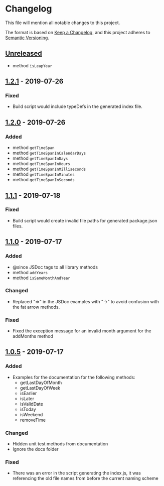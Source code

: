# Changelog
This file will mention all notable changes to this project.

The format is based on [Keep a Changelog](https://keepachangelog.com/en/1.0.0/),
and this project adheres to [Semantic Versioning](https://semver.org/spec/v2.0.0.html).

## [Unreleased]
- method `isLeapYear`

## [1.2.1] - 2019-07-26
### Fixed
- Build script would include typeDefs in the generated index file.

## [1.2.0] - 2019-07-26
### Added
- method `getTimeSpan`
- method `getTimeSpanInCalendarDays`
- method `getTimeSpanInDays`
- method `getTimeSpanInHours`
- method `getTimeSpanInMilliseconds`
- method `getTimeSpanInMinutes`
- method `getTimeSpanInSeconds`

## [1.1.1] - 2019-07-18
### Fixed
- Build script would create invalid file paths for generated package.json files.

## [1.1.0] - 2019-07-17
### Added
- @since JSDoc tags to all library methods
- method `addYears`
- method `isSameMonthAndYear`

### Changed
- Replaced "=>" in the JSDoc examples with "->" to avoid confusion with the fat arrow methods.

### Fixed
- Fixed the exception message for an invalid month argument for the addMonths method

## [1.0.5] - 2019-07-17

### Added
- Examples for the documentation for the following methods:
    - getLastDayOfMonth
    - getLastDayOfWeek
    - isEarlier
    - isLater
    - isValidDate
    - isToday
    - isWeekend
    - removeTime

### Changed
- Hidden unit test methods from documentation
- Ignore the docs folder

### Fixed
- There was an error in the script generating the index.js, it was referencing the old file names from before the current naming scheme

[Unreleased]: https://github.com/olivierlacan/keep-a-changelog/compare/v1.2.1...HEAD
[1.2.1]: https://github.com/tbusser/js-date-helper/compare/v1.2.0...v1.2.1
[1.2.0]: https://github.com/tbusser/js-date-helper/compare/v1.1.1...v1.2.0
[1.1.1]: https://github.com/tbusser/js-date-helper/compare/v1.1.0...v1.1.1
[1.1.0]: https://github.com/tbusser/js-date-helper/compare/v1.0.5...v1.1.0
[1.0.5]: https://github.com/tbusser/js-date-helper/compare/v1.0.4...v1.0.5
